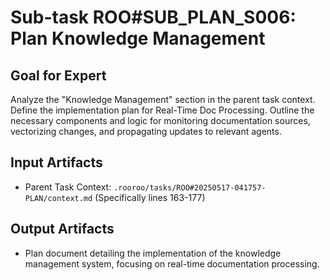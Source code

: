 # Sub-task ROO#SUB_PLAN_S006: Plan Knowledge Management

## Goal for Expert
Analyze the "Knowledge Management" section in the parent task context. Define the implementation plan for Real-Time Doc Processing. Outline the necessary components and logic for monitoring documentation sources, vectorizing changes, and propagating updates to relevant agents.

## Input Artifacts
- Parent Task Context: `.rooroo/tasks/ROO#20250517-041757-PLAN/context.md` (Specifically lines 163-177)

## Output Artifacts
- Plan document detailing the implementation of the knowledge management system, focusing on real-time documentation processing.